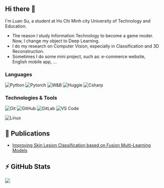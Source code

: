 ## Hi there 👋

<!--
**luansu/luansu** is a ✨ _special_ ✨ repository because its `README.md` (this file) appears on your GitHub profile.

Here are some ideas to get you started:

- 🔭 I’m currently working on ...
- 🌱 I’m currently learning ...
- 👯 I’m looking to collaborate on ...
- 🤔 I’m looking for help with ...
- 💬 Ask me about ...
- 📫 How to reach me: ...
- 😄 Pronouns: ...
- ⚡ Fun fact: ...
-->

I'm Luan Su, a student at Ho Chi Minh city University of Technology and Education.
 - The reason I study Information Technology to become a game moder. Now, I change my object to Deep Learning.
 - I do my research on Computer Vision, especially in Classification and 3D Reconstruction.
 - Sometimes I do some mini project, such as: e-commerce website, English mobile app, ...

### Languages
  ![Python](https://img.shields.io/badge/-Python-black?style=flat-square&logo=Python)
  ![Pytorch](https://img.shields.io/badge/PyTorch-EE4C2C?style=flat-square&logo=pytorch)
  ![W&B](https://img.shields.io/badge/Weights_&_Biases-FFBE00?style=flat-square&logo=WeightsAndBiases)
  ![Huggie](https://img.shields.io/badge/-HuggingFace-FDEE21?style=flat-square&logo=HuggingFace)
  ![Csharp](https://img.shields.io/badge/C%23-239120?style=flat-square&logo=csharp)
### Technologies & Tools
  ![Git](https://img.shields.io/badge/-Git-black?style=flat-square&logo=git)
  ![GitHub](https://img.shields.io/badge/-GitHub-181717?style=flat-square&logo=github)
  ![GitLab](https://img.shields.io/badge/-GitLab-FCA121?style=flat-square&logo=gitlab)
  ![VS Code](https://img.shields.io/badge/-VS%20Code-007ACC?style=flat-square&logo=visual-studio-code)

  ![Linux](https://img.shields.io/badge/Linux-black?style=flat-square&logo=linux)

## 🔭 Publications
 - [Improving Skin Lesion Classification based on Fusion Multi-Learning Models](https://ieeexplore.ieee.org/document/10858900)
## ⚡ GitHub Stats

<img src="https://github-readme-stats.vercel.app/api/top-langs/?username=luansu&layout=compact&count_private=true&theme=gruvbox" />
